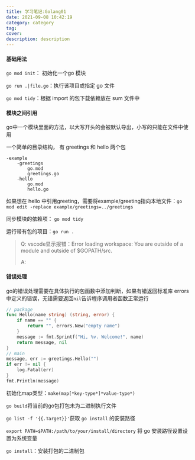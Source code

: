 ```yaml
---
title: 学习笔记:Golang01
date: 2021-09-08 10:42:19
category: category
tag:
cover:
description: description
---
```


#### 基础用法

`go mod init`： 初始化一个go 模块

`go run .|file.go`：执行该项目或指定 go 文件

`go mod tidy`：根据 import 的包下载依赖放在 sum 文件中

#### 模块之间引用

go中一个模块里面的方法，以大写开头的会被默认导出，小写的只能在文件中使用

一个简单的目录结构， 有 greetings 和 hello 两个包

```
-example
	-greetings
		go.mod
		greetings.go
	-hello
		go.mod
		hello.go
```

如果想在 hello 中引用greeting，需要将example/greeting指向本地文件：`go mod edit -replace example/greetings=../greetings`

同步模块的依赖项： `go mod tidy`

运行带有包的项目：`go run .`

> Q: vscode显示报错：Error loading workspace: You are outside of a module and outside of $GOPATH/src.
>
> A: 

#### 错误处理

go的错误处理需要在具体执行的包函数中添加判断，如果有错返回标准库 errors中定义的错误，无错需要返回`nil`告诉程序调用者函数正常运行

```go
// package
func Hello(name string) (string, error) {
    if name == "" {
        return "", errors.New("empty name")
    }
    message := fmt.Sprintf("Hi, %v. Welcome!", name)
    return message, nil
}
// main
message, err := greetings.Hello("")
if err != nil {
	log.Fatal(err)
}
fmt.Println(message)
```

初始化map类型：`make(map[*key-type*]*value-type*)`

`go build`将当前的go包打包未为二进制执行文件

`go list -f '{{.Target}}'`获取 `go install` 的安装路径

`export PATH=$PATH:/path/to/your/install/directory` 将 go 安装路径设置设置为系统变量

`go install`：安装打包的二进制包

